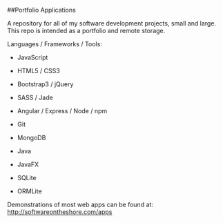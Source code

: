 ##Portfolio Applications

A repository for all of my software development projects, small and large. This repo is intended as a portfolio and
remote storage.

Languages / Frameworks / Tools:
  * JavaScript
  * HTML5 / CSS3
  * Bootstrap3 / jQuery
  * SASS / Jade
  * Angular / Express / Node / npm
  * Git
  * MongoDB

  * Java
  * JavaFX
  * SQLite
  * ORMLite


Demonstrations of most web apps can be found at: http://softwareontheshore.com/apps
